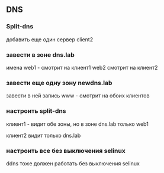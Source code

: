 ## DNS
### Split-dns

добавить еще один сервер client2

### завести в зоне dns.lab 

имена
web1 - смотрит на клиент1
web2 смотрит на клиент2

### завести еще одну зону newdns.lab

завести в ней запись
www - смотрит на обоих клиентов

### настроить split-dns

клиент1 - видит обе зоны, но в зоне dns.lab только web1

клиент2 видит только dns.lab

### настроить все без выключения selinux

ddns тоже должен работать без выключения selinux
